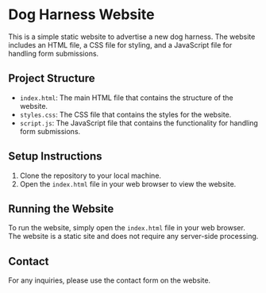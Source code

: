 # Dog Harness Website

This is a simple static website to advertise a new dog harness. The website includes an HTML file, a CSS file for styling, and a JavaScript file for handling form submissions.

## Project Structure

- `index.html`: The main HTML file that contains the structure of the website.
- `styles.css`: The CSS file that contains the styles for the website.
- `script.js`: The JavaScript file that contains the functionality for handling form submissions.

## Setup Instructions

1. Clone the repository to your local machine.
2. Open the `index.html` file in your web browser to view the website.

## Running the Website

To run the website, simply open the `index.html` file in your web browser. The website is a static site and does not require any server-side processing.

## Contact

For any inquiries, please use the contact form on the website.
